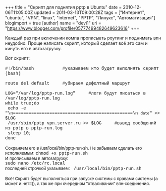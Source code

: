 +++
title = "Скрипт для поднятия pptp в Ubuntu"
date = 2010-12-06T11:05:00Z
updated = 2011-03-13T09:00:28Z
tags = ["Интернет", "ubuntu", "VPN", "linux", "internet", "PPTP", "Линукс", "Автоматизация"]
blogimport = true 
[author]
	name = "devi1"
	uri = "https://www.blogger.com/profile/05777499482649623616"
+++

Каждый раз при включении компа прописыать роутинг и поднимать впн неудобно. Проще написать скрипт, который сделает всё это сам и кинуть его в автозагрузку.<br /><div><a name='more'></a></div><div>Вот скрипт:</div><div><br /><div><div><span class="Apple-style-span" style="font-family: 'Courier New', Courier, monospace;">#!/bin/bash &nbsp; &nbsp; &nbsp; &nbsp; &nbsp; #указываем кто будет выполнять скрипт (bash)</span></div><div><span class="Apple-style-span" style="font-family: 'Courier New', Courier, monospace;"><br /></span></div><div><span class="Apple-style-span" style="font-family: 'Courier New', Courier, monospace;">route del default &nbsp; &nbsp; #убираем дефолтный маршрут</span></div><div><span class="Apple-style-span" style="font-family: 'Courier New', Courier, monospace;"><br /></span></div><div><span class="Apple-style-span" style="font-family: 'Courier New', Courier, monospace;">LOG="/var/log/pptp-run.log" &nbsp; &nbsp; #логи будут писаться в /var/log/pptp-run.log</span></div><div><span class="Apple-style-span" style="font-family: 'Courier New', Courier, monospace;">while true;do</span></div><div><span class="Apple-style-span" style="font-family: 'Courier New', Courier, monospace;">&nbsp;echo -e "\n==============================================\n `date`" &gt;&gt; $LOG</span></div><div><span class="Apple-style-span" style="font-family: 'Courier New', Courier, monospace;">&nbsp;/usr/sbin/pptp vpn.server.ru &gt;&gt; $LOG &nbsp; &nbsp; #вывод сообщений из pptp в pptp-run.log</span></div><div><span class="Apple-style-span" style="font-family: 'Courier New', Courier, monospace;">&nbsp;sleep 10;</span></div><div><span class="Apple-style-span" style="font-family: 'Courier New', Courier, monospace;">done</span></div></div></div><div><span class="Apple-style-span" style="font-family: 'Courier New', Courier, monospace;"><br /></span></div><div><span class="Apple-style-span" style="font-family: Arial, Helvetica, sans-serif;">Сохраняем его в /usr/local/bin/pptp-run-sh. Не забываем сделать его исполняемым: </span><span class="Apple-style-span" style="font-family: 'Courier New', Courier, monospace;">chmod +x pptp-run.sh</span></div><div><span class="Apple-style-span" style="font-family: Arial, Helvetica, sans-serif;">И прописываем в автозагрузку:</span></div><div><span class="Apple-style-span" style="font-family: 'Courier New', Courier, monospace;">sudo nano /etc/rc.local</span></div><div><span class="Apple-style-span" style="font-family: Arial, Helvetica, sans-serif;">последней строчкой указываем: </span><span class="Apple-style-span" style="font-family: 'Courier New', Courier, monospace;">&nbsp;/usr/local/bin/pptp-run.sh</span></div><div><span class="Apple-style-span" style="font-family: 'Courier New', Courier, monospace;"><br /></span></div><div><span class="Apple-style-span" style="font-family: Arial, Helvetica, sans-serif;">Всё! Скрипт будет выполняться при запуске системы с правами системы (а может и нет=)), а так же при очередном "отваливании" впн-соединения.&nbsp;</span></div>
